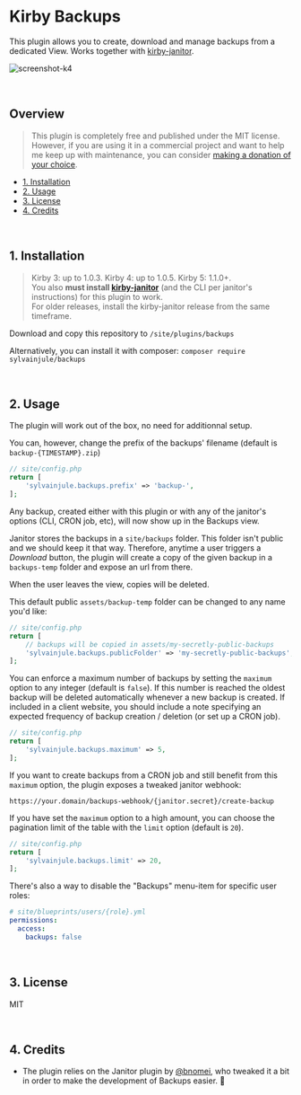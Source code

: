 # Kirby Backups

This plugin allows you to create, download and manage backups from a dedicated View. Works together with [kirby-janitor](https://github.com/bnomei/kirby3-janitor).

![screenshot-k4](https://github.com/sylvainjule/kirby-backups/assets/14079751/afc11c6a-47ac-4b04-b2ab-07e3975fae97)

<br/>

## Overview

> This plugin is completely free and published under the MIT license. However, if you are using it in a commercial project and want to help me keep up with maintenance, you can consider [making a donation of your choice](https://www.paypal.me/sylvainjl).

- [1. Installation](#1-installation)
- [2. Usage](#2-usage)
- [3. License](#3-license)
- [4. Credits](#4-credits)

<br/>

## 1. Installation

> Kirby 3: up to 1.0.3. Kirby 4: up to 1.0.5. Kirby 5: 1.1.0+.<br>
> You also **must install [kirby-janitor](https://github.com/bnomei/kirby3-janitor)** (and the CLI per janitor's instructions) for this plugin to work.<br>
> For older releases, install the kirby-janitor release from the same timeframe.

Download and copy this repository to ```/site/plugins/backups```

Alternatively, you can install it with composer: ```composer require sylvainjule/backups```

<br/>

## 2. Usage

The plugin will work out of the box, no need for additionnal setup.

You can, however, change the prefix of the backups' filename (default is `backup-{TIMESTAMP}.zip`)

```php
// site/config.php
return [
    'sylvainjule.backups.prefix' => 'backup-',
];
```

Any backup, created either with this plugin or with any of the janitor's options (CLI, CRON job, etc), will now show up in the Backups view.

Janitor stores the backups in a `site/backups` folder. This folder isn't public and we should keep it that way. Therefore, anytime a user triggers a *Download* button, the plugin will create a copy of the given backup in a `backups-temp` folder and expose an url from there.

When the user leaves the view, copies will be deleted.

This default public `assets/backup-temp` folder can be changed to any name you'd like:

```php
// site/config.php
return [
    // backups will be copied in assets/my-secretly-public-backups
    'sylvainjule.backups.publicFolder' => 'my-secretly-public-backups',
];
```

You can enforce a maximum number of backups by setting the `maximum` option to any integer (default is `false`).
If this number is reached the oldest backup will be deleted automatically whenever a new backup is created.
If included in a client website, you should include a note specifying an expected frequency of backup creation / deletion (or set up a CRON job).

```php
// site/config.php
return [
    'sylvainjule.backups.maximum' => 5,
];
```

If you want to create backups from a CRON job and still benefit from this `maximum` option, the plugin exposes a tweaked janitor webhook:

```
https://your.domain/backups-webhook/{janitor.secret}/create-backup
```

If you have set the `maximum` option to a high amount, you can choose the pagination limit of the table with the `limit` option (default is `20`).

```php
// site/config.php
return [
    'sylvainjule.backups.limit' => 20,
];
```


There's also a way to disable the "Backups" menu-item for specific user roles:

```yml
# site/blueprints/users/{role}.yml
permissions:
  access:
    backups: false
```

<br/>

## 3. License

MIT

<br/>

## 4. Credits

- The plugin relies on the Janitor plugin by [@bnomei](https://github.com/bnomei), who tweaked it a bit in order to make the development of Backups easier. 🙏
